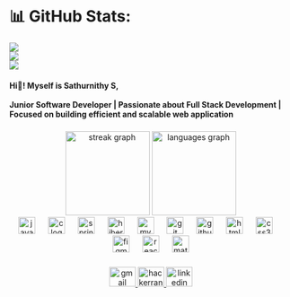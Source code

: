 
# 📊 GitHub Stats:
![](https://github-readme-stats.vercel.app/api?username=Sadhurnithy&theme=date_night&hide_border=false&include_all_commits=false&count_private=false)<br/>
![](https://github-readme-streak-stats.herokuapp.com/?user=Sadhurnithy&theme=date_night&hide_border=false)<br/>
![](https://github-readme-stats.vercel.app/api/top-langs/?username=Sadhurnithy&theme=date_night&hide_border=false&include_all_commits=false&count_private=false&layout=compact)
<h4 align="left">Hi👋! Myself is Sathurnithy S,<br><br>Junior Software Developer |  Passionate about Full Stack Development | Focused on building efficient and scalable web application</h4>

###

<div align="center">
  <img src="https://streak-stats.demolab.com?user=Sadhurnithy&locale=en&mode=daily&theme=dracula&hide_border=false&border_radius=5" height="150" alt="streak graph"  />
  <img src="https://github-readme-stats.vercel.app/api/top-langs?username=Sadhurnithy&locale=en&hide_title=false&layout=compact&card_width=320&langs_count=6&theme=dracula&hide_border=false" height="150" alt="languages graph"  />
</div>

<div align="center">
  <img src="https://skillicons.dev/icons?i=java" height="30" alt="java logo"  />
  <img width="15" />
  <img src="https://skillicons.dev/icons?i=c" height="30" alt="c logo"  />
  <img width="15" />
  <img src="https://skillicons.dev/icons?i=spring" height="30" alt="spring logo"  />
  <img width="15" />
  <img src="https://skillicons.dev/icons?i=hibernate" height="30" alt="hibernate logo"  />
  <img width="15" />
  <img src="https://skillicons.dev/icons?i=mysql" height="30" alt="mysql logo"  />
  <img width="15" />
  <img src="https://skillicons.dev/icons?i=git" height="30" alt="git logo"  />
  <img width="15" />
  <img src="https://skillicons.dev/icons?i=github" height="30" alt="github logo"  />
  <img width="15" />
  <img src="https://skillicons.dev/icons?i=html" height="30" alt="html5 logo"  />
  <img width="15" />
  <img src="https://skillicons.dev/icons?i=css" height="30" alt="css3 logo"  />
  <img width="15" />
  <img src="https://skillicons.dev/icons?i=figma" height="30" alt="figma logo"  />
  <img width="15" />
  <img src="https://skillicons.dev/icons?i=react" height="30" alt="react logo"  />
  <img width="15" />
  <img src="https://skillicons.dev/icons?i=materialui" height="30" alt="materialui logo"  />
</div>

###

<div align="center">
  <a href="sathurnithys@gmail.com" target="_blank">
    <img src="https://raw.githubusercontent.com/maurodesouza/profile-readme-generator/master/src/assets/icons/social/gmail/default.svg" width="47" height="35" alt="gmail logo"  />
  </a>
  <a href="https://www.hackerrank.com/profile/sathurnithy" target="_blank">
    <img src="https://raw.githubusercontent.com/maurodesouza/profile-readme-generator/master/src/assets/icons/social/hackerrank/default.svg" width="47" height="35" alt="hackerrank logo"  />
  </a>
  <a href="https://www.linkedin.com/in/sathurnithy/" target="_blank">
    <img src="https://raw.githubusercontent.com/maurodesouza/profile-readme-generator/master/src/assets/icons/social/linkedin/default.svg" width="47" height="35" alt="linkedin logo"  />
  </a>
</div>

###

